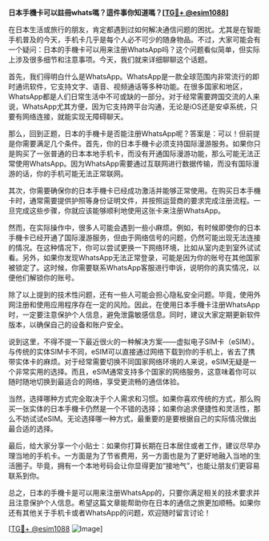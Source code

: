 **日本手機卡可以註冊whats嗎？這件事你知道嗎？[[TG💪+ @esim1088](https://t.me/s/esim1088)]**

在日本生活或旅行的朋友，肯定都遇到过如何解决通信问题的困扰。尤其是在智能手机普及的今天，手机卡几乎是每个人必不可少的随身物品。不过，大家可能会有一个疑问：日本的手機卡可以用来注册WhatsApp吗？这个问题看似简单，但实际上涉及很多细节和注意事项。今天，我们就来详细聊聊这个话题。

首先，我们得明白什么是WhatsApp。WhatsApp是一款全球范围内非常流行的即时通讯软件，它支持文字、语音、视频通话等多种功能。在很多国家和地区，WhatsApp都是人们日常生活中不可或缺的一部分。对于经常需要跨国交流的人来说，WhatsApp尤其方便，因为它支持跨平台沟通，无论是iOS还是安卓系统，只要有网络连接，就能实现无障碍聊天。

那么，回到正题，日本的手機卡是否能注册WhatsApp呢？答案是：可以！但前提是你需要满足几个条件。首先，你的日本手機卡必须支持国际漫游服务。如果你只是购买了一张普通的日本本地手机卡，而没有开通国际漫游功能，那么可能无法正常使用WhatsApp。因为WhatsApp需要通过互联网进行数据传输，而没有国际漫游的话，你的手机可能无法正常联网。

其次，你需要确保你的日本手機卡已经成功激活并能够正常使用。在购买日本手機卡时，通常需要提供护照等身份证明文件，并按照运营商的要求完成注册流程。一旦完成这些步骤，你就应该能够顺利地使用这张卡来注册WhatsApp。

然而，在实际操作中，很多人可能会遇到一些小麻烦。例如，有时候即使你的日本手機卡已经开通了国际漫游服务，但由于网络信号的问题，仍然可能出现无法连接的情况。在这种情况下，你可以尝试更换一下网络环境，比如从室内走到室外试试看。另外，如果你发现WhatsApp无法正常登录，可能是因为你的账号在其他国家被锁定了。这时候，你需要联系WhatsApp客服进行申诉，说明你的真实情况，以便他们解锁你的账号。

除了以上提到的技术性问题，还有一些人可能会担心隐私安全问题。毕竟，使用外网注册和使用应用程序存在一定的风险。因此，在使用日本手機卡注册WhatsApp时，一定要注意保护个人信息，避免泄露敏感信息。同时，建议大家定期更新软件版本，以确保自己的设备和账户安全。

说到这里，不得不提一下最近很火的一种解决方案——虚拟电子SIM卡（eSIM）。与传统的实体SIM卡不同，eSIM可以直接通过网络下载到你的手机上，省去了携带实体卡的麻烦。对于经常需要切换不同国家网络环境的人来说，eSIM无疑是一个非常实用的选择。而且，eSIM通常支持多个国家的网络服务，这意味着你可以随时随地切换到最适合的网络，享受更流畅的通信体验。

当然，选择哪种方式完全取决于个人需求和习惯。如果你喜欢传统的方式，那么购买一张实体的日本手機卡仍然是一个不错的选择；如果你追求便捷性和灵活性，那么不妨试试eSIM。无论选择哪一种方式，最重要的是要根据自己的实际情况做出最合适的选择。

最后，给大家分享一个小贴士：如果你打算长期在日本居住或者工作，建议尽早办理当地的手机卡。一方面是为了节省费用，另一方面也是为了更好地融入当地的生活圈子。毕竟，拥有一个本地号码会让你显得更加“接地气”，也能让朋友们更容易联系到你。

总之，日本的手機卡是可以用来注册WhatsApp的，只要你满足相关的技术要求并且注意保护个人信息。希望这篇文章能帮助你在日本的通信之旅更加顺畅。如果你还有其他关于手机卡或者WhatsApp的问题，欢迎随时留言讨论！

[[TG💪+ @esim1088](https://t.me/s/esim1088) ![Image](https://i.postimg.cc/4NQfJmqS/Snipaste-2025-05-13-00-14-12.png)]